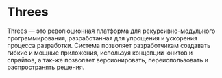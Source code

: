 # Threes
Threes — это революционная платформа для рекурсивно-модульного программирования, разработанная для упрощения и ускорения процесса разработки. Система позволяет разработчикам создавать гибкие и мощные приложения, используя концепции юнитов и спрайтов, а так-же позволяет версионировать, переиспользовать и распространять решения.